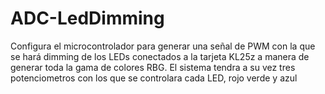 # ADC-LedDimming
Configura el microcontrolador para generar una señal de PWM con la que se hará dimming de los LEDs conectados a la tarjeta KL25z a manera de generar toda la gama de colores RBG. El sistema tendra a su vez tres potenciometros con los que se controlara cada LED, rojo verde y azul
